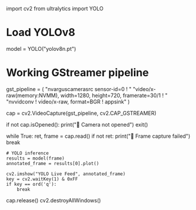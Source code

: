 import cv2
from ultralytics import YOLO

# Load YOLOv8
model = YOLO("yolov8n.pt")

# Working GStreamer pipeline
gst_pipeline = (
    "nvarguscamerasrc sensor-id=0 ! "
    "video/x-raw(memory:NVMM), width=1280, height=720, framerate=30/1 ! "
    "nvvidconv ! video/x-raw, format=BGR ! appsink"
)

cap = cv2.VideoCapture(gst_pipeline, cv2.CAP_GSTREAMER)

if not cap.isOpened():
    print("🚨 Camera not opened")
    exit()

while True:
    ret, frame = cap.read()
    if not ret:
        print("🚨 Frame capture failed")
        break

    # YOLO inference
    results = model(frame)
    annotated_frame = results[0].plot()

    cv2.imshow("YOLO Live Feed", annotated_frame)
    key = cv2.waitKey(1) & 0xFF
    if key == ord('q'):
        break

cap.release()
cv2.destroyAllWindows()
